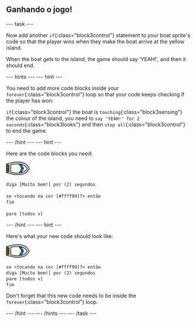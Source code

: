## Ganhando o jogo!

\--- task \---

Now add another `if`{:class="block3control"} statement to your boat sprite's code so that the player wins when they make the boat arrive at the yellow island.

When the boat gets to the island, the game should say 'YEAH!', and then it should end.

\--- hints \--- \--- hint \---

You need to add more code blocks inside your `forever`{:class="block3control"} loop so that your code keeps checking if the player has won:

`if`{:class="block3control"} the boat is `touching`{:class="block3sensing"} the colour of the island, you need to `say 'YEAH!' for 2 seconds`{:class="block3looks"} and then `stop all`{:class="block3control"} to end the game.

\--- /hint \--- \--- hint \---

Here are the code blocks you need:

![boat-sprite](images/boat_resize.png)

```blocks3
diga [Muito bem!] por (2) segundos

se <tocando na cor [#ffff99]?> então 
fim

pare [todos v]

```

\--- /hint \--- \--- hint \---

Here's what your new code should look like:

![boat-sprite](images/boat_resize.png)

```blocks3
se <tocando na cor [#ffff99]?> então
diga [Muito bem!] por (2) segundos
pare [todos v]
fim
```

Don't forget that this new code needs to be inside the `forever`{:class="block3control"} loop.

\--- /hint \--- \--- /hints \--- \--- /task \---
